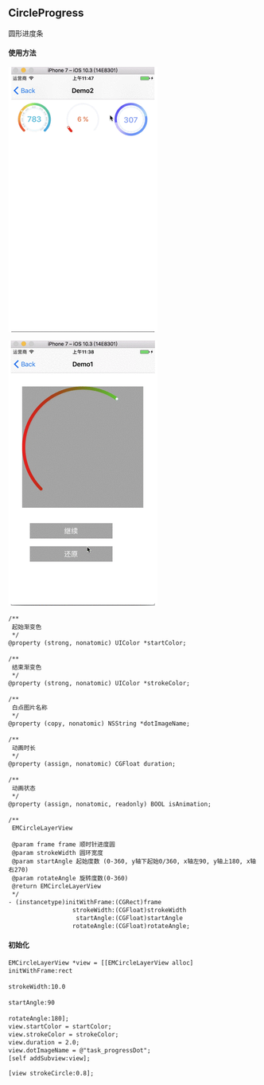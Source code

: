 ## CircleProgress
圆形进度条

#### 使用方法
![image](https://github.com/kuroky/CircleProgress/blob/master/CircleDemo/image1.gif)

![image](https://github.com/kuroky/CircleProgress/blob/master/CircleDemo/image2.gif)


```
/**
 起始渐变色
 */
@property (strong, nonatomic) UIColor *startColor;

/**
 结束渐变色
 */
@property (strong, nonatomic) UIColor *strokeColor;

/**
 白点图片名称
 */
@property (copy, nonatomic) NSString *dotImageName;

/**
 动画时长
 */
@property (assign, nonatomic) CGFloat duration;

/**
 动画状态
 */
@property (assign, nonatomic, readonly) BOOL isAnimation;

/**
 EMCircleLayerView

 @param frame frame 顺时针进度圆
 @param strokeWidth 圆环宽度
 @param startAngle 起始度数 (0-360, y轴下起始0/360, x轴左90, y轴上180, x轴右270)
 @param rotateAngle 旋转度数(0-360)
 @return EMCircleLayerView
 */
- (instancetype)initWithFrame:(CGRect)frame
                  strokeWidth:(CGFloat)strokeWidth
                   startAngle:(CGFloat)startAngle
                  rotateAngle:(CGFloat)rotateAngle;
```

#### 初始化

```
EMCircleLayerView *view = [[EMCircleLayerView alloc] initWithFrame:rect
                                                           strokeWidth:10.0
                                                            startAngle:90
                                                           rotateAngle:180];
view.startColor = startColor;
view.strokeColor = strokeColor;
view.duration = 2.0;
view.dotImageName = @"task_progressDot";
[self addSubview:view];
```

```
[view strokeCircle:0.8];
```


